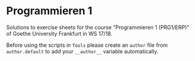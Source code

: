 # Programmieren 1

Solutions to exercise sheets for the course "Programmieren 1 (PRG1/ERP)" of Goethe University Frankfurt in WS 17/18.

Before using the scripts in `Tools` please create an `author` file from `author.default` to add your `__author__` variable automatically.
